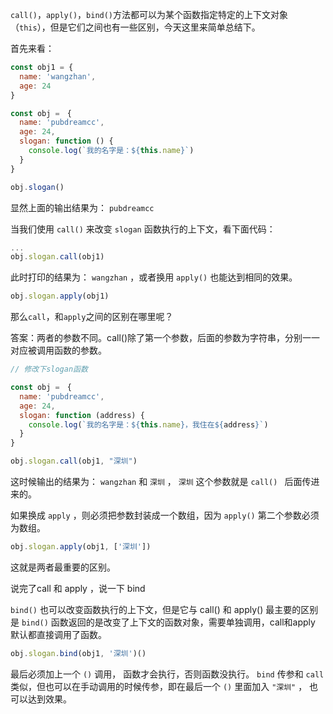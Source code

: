 `call()`，`apply()`，`bind()`方法都可以为某个函数指定特定的上下文对象（`this`），但是它们之间也有一些区别，今天这里来简单总结下。

首先来看：

```javascript
const obj1 = {
  name: 'wangzhan',
  age: 24
}

const obj =　{
  name: 'pubdreamcc',
  age: 24,
  slogan: function () {
    console.log(`我的名字是：${this.name}`)
  }
}

obj.slogan()
```

显然上面的输出结果为：  `pubdreamcc`

当我们使用 `call()` 来改变  `slogan` 函数执行的上下文，看下面代码：

```javascript
...
obj.slogan.call(obj1)
```

此时打印的结果为： `wangzhan` ，或者换用 `apply()` 也能达到相同的效果。

```javascript
obj.slogan.apply(obj1)
```

那么`call`，和`apply`之间的区别在哪里呢？

答案：两者的参数不同。call()除了第一个参数，后面的参数为字符串，分别一一对应被调用函数的参数。

```javascript
// 修改下slogan函数

const obj =　{
  name: 'pubdreamcc',
  age: 24,
  slogan: function (address) {
    console.log(`我的名字是：${this.name}，我住在${address}`)
  }
}

obj.slogan.call(obj1, "深圳")
```

这时候输出的结果为： `wangzhan` 和 `深圳` ， `深圳` 这个参数就是 `call() ` 后面传进来的。

如果换成 `apply` ，则必须把参数封装成一个数组，因为 `apply()` 第二个参数必须为数组。

```javascript
obj.slogan.apply(obj1, ['深圳'])
```

这就是两者最重要的区别。

说完了call 和 apply ，说一下 bind

`bind()` 也可以改变函数执行的上下文，但是它与 call() 和 apply() 最主要的区别是 `bind()` 函数返回的是改变了上下文的函数对象，需要单独调用，call和apply 默认都直接调用了函数。

```javascript
obj.slogan.bind(obj1, '深圳')()
```

最后必须加上一个 `()` 调用，
函数才会执行，否则函数没执行。 `bind` 传参和 `call` 类似，但也可以在手动调用的时候传参，即在最后一个 `()` 里面加入  `"深圳"` ， 也可以达到效果。
